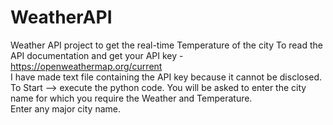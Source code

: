 # WeatherAPI
Weather API project to get the real-time Temperature of the city
To read the API documentation and get your API key - https://openweathermap.org/current \
I have made text file containing the API key because it cannot be disclosed.
To Start --> execute the python code. You will be asked to enter the city name for which you require the Weather and Temperature. \
Enter any major city name.

